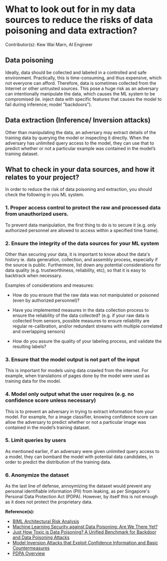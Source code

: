 # What to look out for in my data sources to reduce the risks of data poisoning and data extraction?

Contributor(s): Kew Wai Marn, AI Engineer

## Data poisoning

Ideally, data should be collected and labeled in a controlled and safe
environment. Practically, this is time-consuming, and thus expensive, which not
everyone can afford. Therefore, data is sometimes collected from the
Internet or other untrusted sources. This pose a huge risk as an adversary can
intentionally manipulate the data, which causes the ML system to be compromised
(ie. inject data with specific features that causes the model to fail during
inference; model "backdoors").

## Data extraction (Inference/ Inversion attacks)

Other than manipulating the data, an adversary may extract details of the
training data by querying the model or inspecting it directly. When
the adversary has unlimited query access to the model, they can use that to
predict whether or not a particular example was contained in the model’s
training dataset.

## What to check in your data sources, and how it relates to your project?

In order to reduce the risk of data poisoning and extraction, you should check
the following in you ML system.

### 1. Proper access control to protect the raw and processed data from unauthorized users.

To prevent data manipulation, the first thing to do is to secure it (e.g. only
authorized personnel are allowed to access within a specified time frame).

### 2. Ensure the integrity of the data sources for your ML system

Other than securing your data, it is important to know about the data's history
ie. data generation, collection, and assembly process, especially if the source
is public. Furthermore, list down any potential considerations for data quality
(e.g. trustworthiness, reliability, etc), so that it is easy to backtrack when
necessary.

Examples of considerations and measures:

- How do you ensure that the raw data was not manipulated or poisoned (even by
authorized personnel)?

- Have you implemented measures in the data collection process to ensure the
reliability of the data collected? (e.g. if your raw data is collected from
sensors, possible measures to ensure reliability are regular re-calibration,
and/or redundant streams with multiple correlated and overlapping sensors)

- How do you assure the quality of your labeling process, and validate the
resulting labels?

### 3. Ensure that the model output is not part of the input

This is important for models using data crawled from the internet. For example,
when translations of pages done by the model were used as training data for the
model.

### 4. Model only output what the user requires (e.g. no confidence score unless necessary)

This is to prevent an adversary in trying to extract information from your model.
For example, for a image classifier, knowing confidence score can allow the
adversary to predict whether or not a particular image was contained in the
model’s training dataset.

### 5. Limit queries by users

As mentioned earlier, if an adversary were given unlimited query access to a
model, they can bombard the model with potential data candidates, in order to
predict the distribution of the training data.

### 6. Anonymize the dataset

As the last line of defense, annoymizing the dataset would prevent any personal
identifiable information (PII) from leaking, as per Singapore's Personal Data
Protection Act (PDPA). However, by itself this is not enough as it does not
protect the proprietary data.

__Reference(s):__

- [BIML Architectural Risk Analysis](https://berryvilleiml.com/docs/ara.pdf)
- [Machine Learning Security against Data Poisoning: Are We There Yet?](https://arxiv.org/pdf/2204.05986.pdf)
- [Just How Toxic is Data Poisoning? A Unified Benchmark for Backdoor and Data Poisoning Attacks](https://arxiv.org/pdf/2006.12557.pdf)
- [Model Inversion Attacks that Exploit Confidence Information and Basic Countermeasures](https://rist.tech.cornell.edu/papers/mi-ccs.pdf)
- [PDPA Overview](https://www.pdpc.gov.sg/Overview-of-PDPA/The-Legislation/Personal-Data-Protection-Act)
